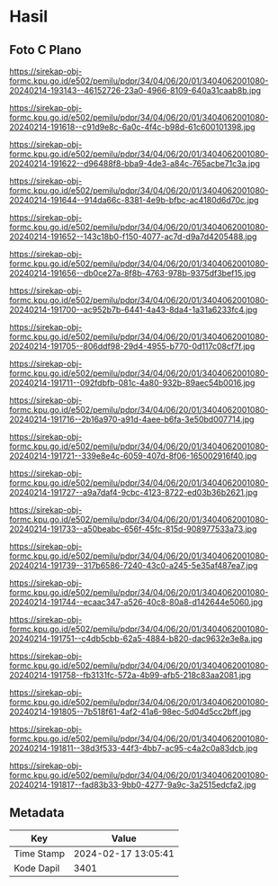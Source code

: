 # Hasil

## Foto C Plano

https://sirekap-obj-formc.kpu.go.id/e502/pemilu/pdpr/34/04/06/20/01/3404062001080-20240214-193143--46152726-23a0-4966-8109-640a31caab8b.jpg

https://sirekap-obj-formc.kpu.go.id/e502/pemilu/pdpr/34/04/06/20/01/3404062001080-20240214-191618--c91d9e8c-6a0c-4f4c-b98d-61c600101398.jpg

https://sirekap-obj-formc.kpu.go.id/e502/pemilu/pdpr/34/04/06/20/01/3404062001080-20240214-191622--d96488f8-bba9-4de3-a84c-765acbe71c3a.jpg

https://sirekap-obj-formc.kpu.go.id/e502/pemilu/pdpr/34/04/06/20/01/3404062001080-20240214-191644--914da66c-8381-4e9b-bfbc-ac4180d6d70c.jpg

https://sirekap-obj-formc.kpu.go.id/e502/pemilu/pdpr/34/04/06/20/01/3404062001080-20240214-191652--143c18b0-f150-4077-ac7d-d9a7d4205488.jpg

https://sirekap-obj-formc.kpu.go.id/e502/pemilu/pdpr/34/04/06/20/01/3404062001080-20240214-191656--db0ce27a-8f8b-4763-978b-9375df3bef15.jpg

https://sirekap-obj-formc.kpu.go.id/e502/pemilu/pdpr/34/04/06/20/01/3404062001080-20240214-191700--ac952b7b-6441-4a43-8da4-1a31a6233fc4.jpg

https://sirekap-obj-formc.kpu.go.id/e502/pemilu/pdpr/34/04/06/20/01/3404062001080-20240214-191705--806ddf98-29d4-4955-b770-0d117c08cf7f.jpg

https://sirekap-obj-formc.kpu.go.id/e502/pemilu/pdpr/34/04/06/20/01/3404062001080-20240214-191711--092fdbfb-081c-4a80-932b-89aec54b0016.jpg

https://sirekap-obj-formc.kpu.go.id/e502/pemilu/pdpr/34/04/06/20/01/3404062001080-20240214-191716--2b16a970-a91d-4aee-b6fa-3e50bd007714.jpg

https://sirekap-obj-formc.kpu.go.id/e502/pemilu/pdpr/34/04/06/20/01/3404062001080-20240214-191721--339e8e4c-6059-407d-8f06-165002916f40.jpg

https://sirekap-obj-formc.kpu.go.id/e502/pemilu/pdpr/34/04/06/20/01/3404062001080-20240214-191727--a9a7daf4-9cbc-4123-8722-ed03b36b2621.jpg

https://sirekap-obj-formc.kpu.go.id/e502/pemilu/pdpr/34/04/06/20/01/3404062001080-20240214-191733--a50beabc-656f-45fc-815d-908977533a73.jpg

https://sirekap-obj-formc.kpu.go.id/e502/pemilu/pdpr/34/04/06/20/01/3404062001080-20240214-191739--317b6586-7240-43c0-a245-5e35af487ea7.jpg

https://sirekap-obj-formc.kpu.go.id/e502/pemilu/pdpr/34/04/06/20/01/3404062001080-20240214-191744--ecaac347-a526-40c8-80a8-d142644e5060.jpg

https://sirekap-obj-formc.kpu.go.id/e502/pemilu/pdpr/34/04/06/20/01/3404062001080-20240214-191751--c4db5cbb-62a5-4884-b820-dac9632e3e8a.jpg

https://sirekap-obj-formc.kpu.go.id/e502/pemilu/pdpr/34/04/06/20/01/3404062001080-20240214-191758--fb3131fc-572a-4b99-afb5-218c83aa2081.jpg

https://sirekap-obj-formc.kpu.go.id/e502/pemilu/pdpr/34/04/06/20/01/3404062001080-20240214-191805--7b518f61-4af2-41a6-98ec-5d04d5cc2bff.jpg

https://sirekap-obj-formc.kpu.go.id/e502/pemilu/pdpr/34/04/06/20/01/3404062001080-20240214-191811--38d3f533-44f3-4bb7-ac95-c4a2c0a83dcb.jpg

https://sirekap-obj-formc.kpu.go.id/e502/pemilu/pdpr/34/04/06/20/01/3404062001080-20240214-191817--fad83b33-9bb0-4277-9a9c-3a2515edcfa2.jpg


## Metadata

| Key        | Value               |
| ---------- | ------------------- |
| Time Stamp | 2024-02-17 13:05:41 |
| Kode Dapil | 3401                |



